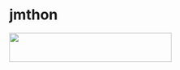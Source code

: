 # jmthon

<p align="left"><a href="https://heroku.com/deploy?template=https://github.com/AymanMugahed1/roz"> <img src="https://img.shields.io/badge/Deploy%20To%20Heroku-purple?style=for-the-badge&logo=heroku" width="320" height="58.45"/></a></p>
